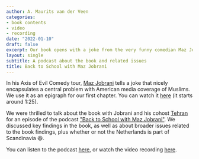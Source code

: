 ```yaml
---
author: A. Maurits van der Veen
categories:
- book contents
- video
- recording
date: "2022-01-10"
draft: false
excerpt: Our book opens with a joke from the very funny comedian Maz Jobrani, about the negativity of Muslim media coverage. Jobrani and Tehran interviewed us for their podcast, Back to School with Maz Jobrani.
layout: single
subtitle: A podcast about the book and related issues
title: Back to School with Maz Jobrani
---
```


In his Axis of Evil Comedy tour, [Maz Jobrani](https://www.mazjobrani.com/) tells a joke that nicely encapsulates a central problem with American media coverage of Muslims. We use it as an epigraph for our first chapter. You can watch it [here](https://www.youtube.com/watch?v=718bxd8ojBY) (it starts around 1:25).

We were thrilled to talk about the book with Jobrani and his cohost [Tehran](https://www.iamtehran.com/) for an episode of the podcast ["Back to School with Maz Jobrani"](https://podcasts.apple.com/us/podcast/back-to-school-with-maz-jobrani/id1459194552). We discussed key findings in the book, as well as about broader issues related to the book findings, plus whether or not the Netherlands is part of Scandinavia :smiley:. 

You can listen to the podcast [here](https://podcasts.apple.com/us/podcast/western-media-and-its-negative-depiction-of/id1459194552?i=1000547541116), or watch the video recording [here](https://www.youtube.com/watch?v=-xXV9Su3ZR4).
